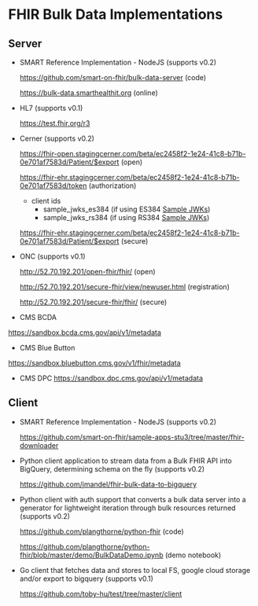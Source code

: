 # FHIR Bulk Data Implementations

## Server

- SMART Reference Implementation - NodeJS (supports v0.2)

  https://github.com/smart-on-fhir/bulk-data-server (code)
  
  https://bulk-data.smarthealthit.org (online)
  
- HL7 (supports v0.1)
  
  https://test.fhir.org/r3
  
- Cerner (supports v0.2)
  
  https://fhir-open.stagingcerner.com/beta/ec2458f2-1e24-41c8-b71b-0e701af7583d/Patient/$export (open)

  https://fhir-ehr.stagingcerner.com/beta/ec2458f2-1e24-41c8-b71b-0e701af7583d/token (authorization)
  - client ids
    - sample_jwks_es384 (if using ES384 [Sample JWKs](sample-jwks))
    - sample_jwks_rs384 (if using RS384 [Sample JWKs](sample-jwks))

  https://fhir-ehr.stagingcerner.com/beta/ec2458f2-1e24-41c8-b71b-0e701af7583d/Patient/$export (secure)
  
- ONC (supports v0.1)
  
  http://52.70.192.201/open-fhir/fhir/ (open)
  
  http://52.70.192.201/secure-fhir/view/newuser.html (registration)
  
  http://52.70.192.201/secure-fhir/fhir/ (secure)

- CMS BCDA

https://sandbox.bcda.cms.gov/api/v1/metadata

- CMS Blue Button

https://sandbox.bluebutton.cms.gov/v1/fhir/metadata

- CMS DPC
https://sandbox.dpc.cms.gov/api/v1/metadata

## Client

- SMART Reference Implementation - NodeJS (supports v0.2)
  
  https://github.com/smart-on-fhir/sample-apps-stu3/tree/master/fhir-downloader

- Python client application to stream data from a Bulk FHIR API into BigQuery, determining schema on the fly (supports v0.2)

  https://github.com/jmandel/fhir-bulk-data-to-bigquery

- Python client with auth support that converts a bulk data server into a generator for lightweight iteration through bulk resources returned (supports v0.2)

  https://github.com/plangthorne/python-fhir (code)
  
  https://github.com/plangthorne/python-fhir/blob/master/demo/BulkDataDemo.ipynb (demo notebook)

- Go client that fetches data and stores to local FS, google cloud storage and/or export to bigquery (supports v0.1)

  https://github.com/toby-hu/test/tree/master/client
